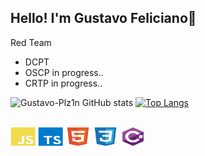 ## Hello! I'm Gustavo Feliciano👋
Red Team
- DCPT
- OSCP in progress..
- CRTP in progress..


![Gustavo-Plz1n GitHub stats](https://github-readme-stats.vercel.app/api?username=Gustavo-Plz1n&show_icons=true&theme=dark)
[![Top Langs](https://github-readme-stats.vercel.app/api/top-langs/?username=Gustavo-Plz1n&layout=compact&langs_count=16&theme=dark)](https://github.com/Gustavo-Plz1n/github-readme-stats)


<div style="display: inline_block"><br>
  <img align="center" alt="Rafa-Js" height="30" width="40" src="https://raw.githubusercontent.com/devicons/devicon/master/icons/javascript/javascript-plain.svg">
  <img align="center" alt="Rafa-Ts" height="30" width="40" src="https://raw.githubusercontent.com/devicons/devicon/master/icons/typescript/typescript-plain.svg">
  <img align="center" alt="Rafa-HTML" height="30" width="40" src="https://raw.githubusercontent.com/devicons/devicon/master/icons/html5/html5-original.svg">
  <img align="center" alt="Rafa-CSS" height="30" width="40" src="https://raw.githubusercontent.com/devicons/devicon/master/icons/css3/css3-original.svg">
  <img align="center" alt="Rafa-Csharp" height="30" width="40" src="https://raw.githubusercontent.com/devicons/devicon/master/icons/csharp/csharp-original.svg">
</div>


